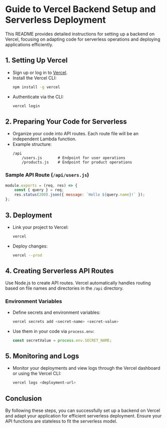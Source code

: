 # Guide to Vercel Backend Setup and Serverless Deployment

This README provides detailed instructions for setting up a backend on Vercel, focusing on adapting code for serverless operations and deploying applications efficiently.

## 1. Setting Up Vercel

- Sign up or log in to [Vercel](https://vercel.com).
- Install the Vercel CLI:
  ```bash
  npm install -g vercel
  ```
- Authenticate via the CLI:
  ```bash
  vercel login
  ```

## 2. Preparing Your Code for Serverless

- Organize your code into API routes. Each route file will be an independent Lambda function.
- Example structure:
  ```
  /api
      /users.js       # Endpoint for user operations
      /products.js    # Endpoint for product operations
  ```

### Sample API Route (`/api/users.js`)

```javascript
module.exports = (req, res) => {
    const { query } = req;
    res.status(200).json({ message: `Hello ${query.name}!` });
};
```

## 3. Deployment

- Link your project to Vercel:
  ```bash
  vercel
  ```
- Deploy changes:
  ```bash
  vercel --prod
  ```

## 4. Creating Serverless API Routes

Use Node.js to create API routes. Vercel automatically handles routing based on file names and directories in the `/api` directory.

### Environment Variables

- Define secrets and environment variables:
  ```bash
  vercel secrets add <secret-name> <secret-value>
  ```
- Use them in your code via `process.env`:
  ```javascript
  const secretValue = process.env.SECRET_NAME;
  ```

## 5. Monitoring and Logs

- Monitor your deployments and view logs through the Vercel dashboard or using the Vercel CLI:
  ```bash
  vercel logs <deployment-url>
  ```

## Conclusion

By following these steps, you can successfully set up a backend on Vercel and adapt your application for efficient serverless deployment. Ensure your API functions are stateless to fit the serverless model.
